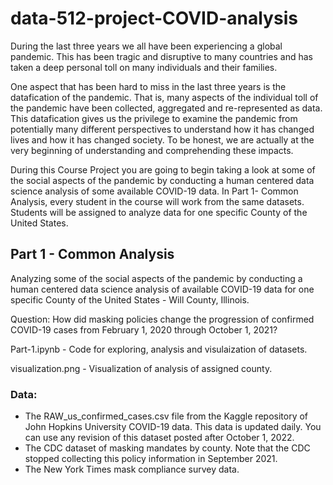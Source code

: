 # data-512-project-COVID-analysis

During the last three years we all have been experiencing a global pandemic. This has been tragic and disruptive to many countries and has taken a deep personal toll on many individuals and their families. 

One aspect that has been hard to miss in the last three years is the datafication of the pandemic. That is, many aspects of the individual toll of the pandemic have been collected, aggregated and re-represented as data. This datafication gives us the privilege to examine the pandemic from potentially many different perspectives to understand how it has changed lives and how it has changed society. To be honest, we are actually at the very beginning of understanding and comprehending these impacts.

During this Course Project you are going to begin taking a look at some of the social aspects of the pandemic by conducting a human centered data science analysis of some available COVID-19 data. In Part 1- Common Analysis, every student in the course will work from the same datasets. Students will be assigned to analyze data for one specific County of the United States.

## Part 1 - Common Analysis

Analyzing some of the social aspects of the pandemic by conducting a human centered data science analysis of available COVID-19 data for one specific County of the United States - Will County, Illinois. 
 
Question:
How did masking policies change the progression of confirmed COVID-19 cases from February 1, 2020 through October 1, 2021?
 
Part-1.ipynb - Code for exploring, analysis and visulaization of datasets.

visualization.png - Visualization of analysis of assigned county.

 ### Data: 
 
 - The RAW_us_confirmed_cases.csv file from the Kaggle repository of John Hopkins University COVID-19 data. This data is updated daily. You can use any revision of this dataset posted after October 1, 2022.
- The CDC dataset of masking mandates by county. Note that the CDC stopped collecting this policy information in September 2021.
- The New York Times mask compliance survey data.


